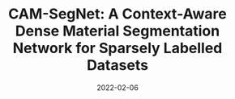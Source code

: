 ---
title: "CAM-SegNet: A Context-Aware Dense Material Segmentation Network for Sparsely Labelled Datasets"
collection: publications
permalink: /publication/2022-camsegnet
date: 2022-02-06
venue: '17th International Conference on Computer Vision Theory and Applications'
paperurl: 'https://www.scitepress.org/PublicationsDetail.aspx?ID=ZDmH4PALPbI=&t=1'
link: 'https://doi.org/10.5220/0010853200003124'
citation: 'Heng, Y.; Wu, Y.; Dasmahapatra, S. and Kim, H. (2022). CAM-SegNet: A Context-Aware Dense Material Segmentation Network for Sparsely Labelled Datasets. In <i>Proceedings of the 17th International Joint Conference on Computer Vision, Imaging and Computer Graphics Theory and Applications - Volume 5: VISAPP</i>, ISBN 978-989-758-555-5; ISSN 2184-4321, pages 190-201. DOI: 10.5220/0010853200003124'
---